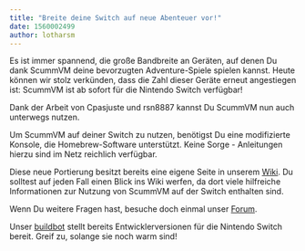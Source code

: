 ```yaml
---
title: "Breite deine Switch auf neue Abenteuer vor!"
date: 1560002499
author: lotharsm
---
```


Es ist immer spannend, die große Bandbreite an Geräten, auf denen Du dank ScummVM deine bevorzugten Adventure-Spiele spielen kannst. Heute können wir stolz verkünden, dass die Zahl dieser Geräte erneut angestiegen ist: ScummVM ist ab sofort für die Nintendo Switch verfügbar!

Dank der Arbeit von Cpasjuste und rsn8887 kannst Du ScummVM nun auch unterwegs nutzen.

Um ScummVM auf deiner Switch zu nutzen, benötigst Du eine modifizierte Konsole, die Homebrew-Software unterstützt. Keine Sorge - Anleitungen hierzu sind im Netz reichlich verfügbar.

Diese neue Portierung besitzt bereits eine eigene Seite in unserem [Wiki](https://wiki.scummvm.org/index.php?title=Nintendo_Switch). Du solltest auf jeden Fall einen Blick ins Wiki werfen, da dort viele hilfreiche Informationen zur Nutzung von ScummVM auf der Switch enthalten sind.

Wenn Du weitere Fragen hast, besuche doch einmal unser [Forum](https://forums.scummvm.org/viewforum.php?f=24).

Unser [buildbot](https://buildbot.scummvm.org/builds.html) stellt bereits Entwicklerversionen für die Nintendo Switch bereit. Greif zu, solange sie noch warm sind!

